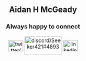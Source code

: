 <h2 align="center"> Aidan H McGeady </h2>


<h3 align="center">Always happy to connect</h3>
<p align="center">
  <a href="https://twitter.com/medallyonify" target="blank"><img align="center" src="https://github.com/rahuldkjain/github-profile-readme-generator/blob/master/src/images/icons/Social/twitter.svg" alt="twitter/medallyonify" height="30" width="40" /></a>  
  <a href="https://discordapp.com/users/152543788034686978" target="blank"><img align="center" src="https://github.com/rahuldkjain/github-profile-readme-generator/blob/master/src/images/Discord-Logo.png" alt="discord/Seeker421#4893" height="50" width="100" /></a>  
  <a href="https://linkedin.com/in/tilmanraendchen" target="blank"><img align="center" src="https://github.com/rahuldkjain/github-profile-readme-generator/blob/master/src/images/icons/Social/linked-in-alt.svg" alt="linkedin/tilmanraendchen" height="30" width="40" /></a>
</p>
<!--
**AidanHMcGeady/AidanHMcGeady** is a ✨ _special_ ✨ repository because its `README.md` (this file) appears on your GitHub profile.

Here are some ideas to get you started:

- 🔭 I’m currently working on ...
- 🌱 I’m currently learning ...
- 👯 I’m looking to collaborate on ...
- 🤔 I’m looking for help with ...
- 💬 Ask me about ...
- 📫 How to reach me: ...
- 😄 Pronouns: ...
- ⚡ Fun fact: ...
-->
